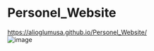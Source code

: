 # Personel_Website
https://alioglumusa.github.io/Personel_Website/
<br />
![image](https://user-images.githubusercontent.com/109859611/206788296-e108139f-1d6b-4865-a2a1-524e395df35a.png)
